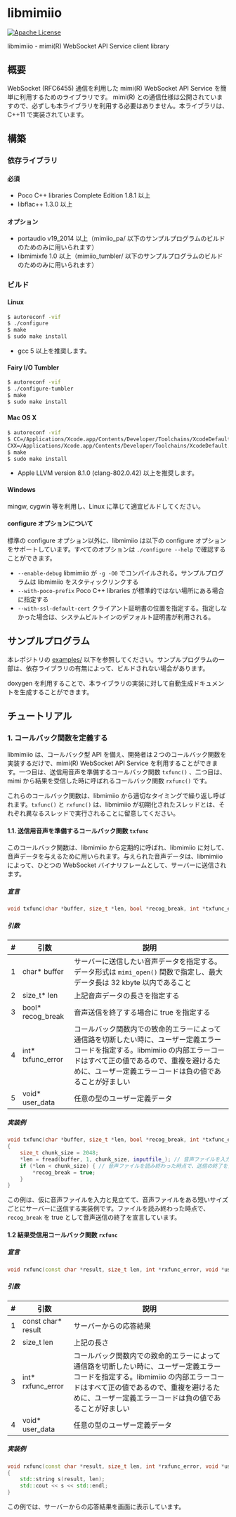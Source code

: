 # libmimiio

[![Apache License](http://img.shields.io/badge/license-APACHE2-blue.svg)](http://www.apache.org/licenses/LICENSE-2.0)

libmimiio - mimi(R) WebSocket API Service client library

## 概要

WebSocket (RFC6455) 通信を利用した mimi(R) WebSocket API Service を簡単に利用するためのライブラリです。 mimi(R) との通信仕様は公開されていますので、必ずしも本ライブラリを利用する必要はありません。本ライブラリは、C++11 で実装されています。

## 構築

### 依存ライブラリ

#### 必須

- Poco C++ libraries Complete Edition 1.8.1 以上
- libflac++ 1.3.0 以上

#### オプション

- portaudio v19_2014 以上（mimiio_pa/ 以下のサンプルプログラムのビルドのためのみに用いられます）
- libmimixfe 1.0 以上（mimiio_tumbler/ 以下のサンプルプログラムのビルドのためのみに用いられます）

### ビルド

#### Linux

``````````.sh
$ autoreconf -vif
$ ./configure
$ make
$ sudo make install
``````````
- gcc 5 以上を推奨します。

#### Fairy I/O Tumbler

``````````.sh
$ autoreconf -vif
$ ./configure-tumbler
$ make
$ sudo make install
``````````

#### Mac OS X

``````````.sh
$ autoreconf -vif
$ CC=/Applications/Xcode.app/Contents/Developer/Toolchains/XcodeDefault.xctoolchain/usr/bin/clang \
CXX=/Applications/Xcode.app/Contents/Developer/Toolchains/XcodeDefault.xctoolchain/usr/bin/clang++  ./configure
$ make
$ sudo make install
``````````
- Apple LLVM version 8.1.0 (clang-802.0.42) 以上を推奨します。

#### Windows

mingw, cygwin 等を利用し、Linux に準じて適宜ビルドしてください。

#### configure オプションについて

標準の configure オプション以外に、libmimiio は以下の configure オプションをサポートしています。すべてのオプションは `./configure --help` で確認することができます。

- `--enable-debug` libmimiio が `-g -O0` でコンパイルされる。サンプルプログラムは libmimiio をスタティックリンクする
- `--with-poco-prefix` Poco C++ libraries が標準的ではない場所にある場合に指定する
- `--with-ssl-default-cert` クライアント証明書の位置を指定する。指定しなかった場合は、システムビルトインのデフォルト証明書が利用される。

## サンプルプログラム

本レポジトリの [examples/](https://github.com/FairyDevicesRD/libmimiio/tree/master/examples) 以下を参照してください。サンプルプログラムの一部は、依存ライブラリの有無によって、ビルドされない場合があります。

doxygen を利用することで、本ライブラリの実装に対して自動生成ドキュメントを生成することができます。

## チュートリアル

### 1. コールバック関数を定義する

libmimiio は、コールバック型 API を備え、開発者は２つのコールバック関数を実装するだけで、mimi(R) WebSocket API Service を利用することができます。一つ目は、送信用音声を準備するコールバック関数 `txfunc()` 、二つ目は、mimi から結果を受信した時に呼ばれるコールバック関数 `rxfunc()` です。

これらのコールバック関数は、libmimiio から適切なタイミングで繰り返し呼ばれます。`txfunc()` と `rxfunc()` は、libmimiio が初期化されたスレッドとは、それぞれ異なるスレッドで実行されることに留意してください。

#### 1.1. 送信用音声を準備するコールバック関数 `txfunc`

このコールバック関数は、libmimiio から定期的に呼ばれ、libmimiio に対して、音声データを与えるために用いられます。与えられた音声データは、libmimiio によって、ひとつの WebSocket バイナリフレームとして、サーバーに送信されます。

##### 宣言

``````````.cpp
void txfunc(char *buffer, size_t *len, bool *recog_break, int *txfunc_error, void *userdata)
``````````

##### 引数

|#|引数|説明|
|---|---|---|
|1|char* buffer |サーバーに送信したい音声データを指定する。データ形式は `mimi_open()` 関数で指定し、最大データ長は 32 kbyte 以内であること|
|2|size_t* len|上記音声データの長さを指定する|
|3|bool* recog_break|音声送信を終了する場合に true を指定する|
|4|int* txfunc_error|コールバック関数内での致命的エラーによって通信路を切断したい時に、ユーザー定義エラーコードを指定する。libmimiio の内部エラーコードはすべて正の値であるので、重複を避けるために、ユーザー定義エラーコードは負の値であることが好ましい|
|5|void* user_data|任意の型のユーザー定義データ|

##### 実装例

``````````.cpp
void txfunc(char *buffer, size_t *len, bool *recog_break, int *txfunc_error, void *userdata)
{
    size_t chunk_size = 2048; 
    *len = fread(buffer, 1, chunk_size, inputfile_); // 音声ファイルを入力とし chunk_size ずつサーバーに送信します
    if (*len < chunk_size) { // 音声ファイルを読み終わった時点で、送信の終了を宣言します
        *recog_break = true;
    }
}
``````````

この例は、仮に音声ファイルを入力と見立てて、音声ファイルをある短いサイズごとにサーバーに送信する実装例です。ファイルを読み終わった時点で、`recog_break` を true として音声送信の終了を宣言しています。

#### 1.2 結果受信用コールバック関数 `rxfunc`

##### 宣言

``````````.cpp
void rxfunc(const char *result, size_t len, int *rxfunc_error, void *userdata)
``````````

##### 引数

|#|引数|説明|
|---|---|---|
|1|const char* result|サーバーからの応答結果|
|2|size_t len|上記の長さ|
|3|int* rxfunc_error|コールバック関数内での致命的エラーによって通信路を切断したい時に、ユーザー定義エラーコードを指定する。libmimiio の内部エラーコードはすべて正の値であるので、重複を避けるために、ユーザー定義エラーコードは負の値であることが好ましい|
|4|void* user_data|任意の型のユーザー定義データ|

##### 実装例

``````````.cpp
void rxfunc(const char *result, size_t len, int *rxfunc_error, void *userdata)
{
	std::string s(result, len);
	std::cout << s << std::endl;
}
``````````

この例では、サーバーからの応答結果を画面に表示しています。








